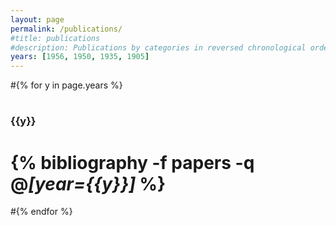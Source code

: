 ```yaml
---
layout: page
permalink: /publications/
#title: publications
#description: Publications by categories in reversed chronological order. Generated by jekyll-scholar.
years: [1956, 1950, 1935, 1905]
---
```


#{% for y in page.years %}
#  <h3 class="year">{{y}}</h3>
#  {% bibliography -f papers -q @*[year={{y}}]* %}
#{% endfor %}
